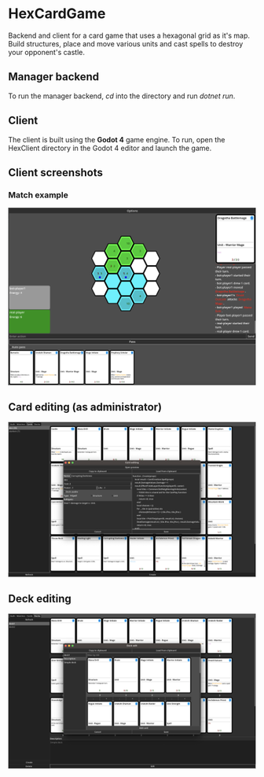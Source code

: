 <!-- # Four Souls

An application to play the board game four souls online with other people / bots.

## Build

### Unix
```
./configure.sh
./build.sh
```
### Windows
Configure using the CMake gui application, then build using Visual Studio Code.

# Server

!!! The server requires to have a records folder in the same directory to save game records !!!

## Launch a game
To launch a new game: 
```
./four-souls-server [path to game] [number of bots] [number of actual players] [seed(optional)]
```
This will launch a new server. If bots are specified, the program requires to have a random.lua file in the bots directory.

## Replay a game
Every game can be replayed:
```
./four-souls-server [game path] [record path]
```
./build/four-souls-server game 3 1

# Client
To launch a client, you have to have an assets folder with a config.json. In this file will be specified the path to the font you are using, images, etc. The client application works with just a font, but I highly reccomend to download images for a better experience.
Example of a config file:
```
{
    "cards": {
        "Battery Bum": {
            "large": "images/battery_bum_large.bmp",
            "small": "images/battery_bum.bmp"
        },
        "Tick": {
            "large": "images/tick_large.bmp",
            "small": "images/tick.bmp"
        }
        "font": "font.ttf",
        "loot_back": "images/loot_card_back.bmp",
        "monster_back": "images/monster_card_back.bmp",
        "treasure_back": "images/treasure_card_back.bmp"
    }
}
```
To launch a client:
```
./four-souls-client [assets path] [address(optional, default: localhost)]
```
### Controls
Every time a card/player has a green outline, it means that it can be played/interacted. 

To play a card in hand, click it. 

To activate your character card, click it.

To activate an item, click it.

Press space to pass priority / end the turn.

To zoom in on a card, hold shift while mousingg over it. -->

# HexCardGame

Backend and client for a card game that uses a hexagonal grid as it's map. Build structures, place and move various units and cast spells to destroy your opponent's castle.

## Manager backend

To run the manager backend, *cd* into the directory and run *dotnet run*. <!-- TODO change to running the docker compose file -->

## Client

The client is built using the **Godot 4** game engine. To run, open the HexClient directory in the Godot 4 editor and launch the game. <!-- TODO change to running the standalone excecutable -->

## Client screenshots
### Match example
![alt text](https://github.com/GrandOichii/hexcardgame/blob/master/screenshots/match.png)
<!-- ![alt text](screenshots/match.png) -->
## Card editing (as administrator)
![alt text](https://github.com/GrandOichii/hexcardgame/blob/master/screenshots/card-edit.png)
<!-- ![alt text](screenshots/card-edit.png) -->
## Deck editing
![alt text](https://github.com/GrandOichii/hexcardgame/blob/master/screenshots/deck-edit.png)
<!-- ![alt text](screenshots/deck-edit.png) -->